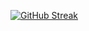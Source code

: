 [![GitHub Streak](http://github-readme-streak-stats.herokuapp.com?user=rithviknishad&theme=earth)](https://git.io/streak-stats)
